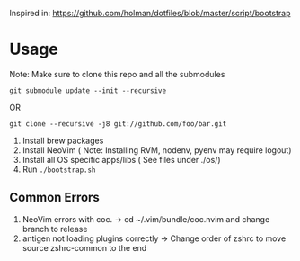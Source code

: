 Inspired in: https://github.com/holman/dotfiles/blob/master/script/bootstrap


# Usage

Note: Make sure to clone this repo and all the submodules
```
git submodule update --init --recursive
```
OR
```
git clone --recursive -j8 git://github.com/foo/bar.git
```

1. Install brew packages
2. Install NeoVim ( Note: Installing RVM, nodenv, pyenv may require logout)
2. Install all OS specific apps/libs ( See files under ./os/)
3. Run `./bootstrap.sh`


## Common Errors
1. NeoVim errors with coc. -> cd ~/.vim/bundle/coc.nvim and change branch to release
2. antigen not loading plugins correctly -> Change order of zshrc to move source zshrc-common to the end


